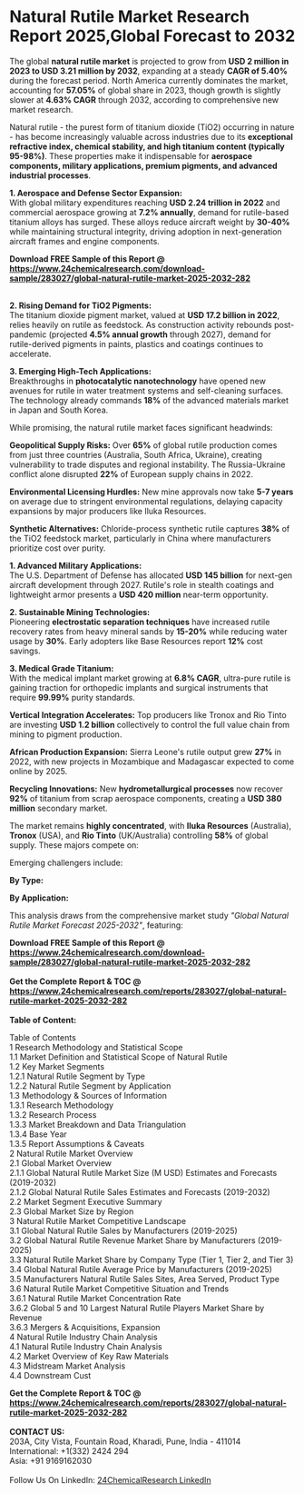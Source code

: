 <h1>Natural Rutile Market Research Report 2025,Global Forecast to 2032</h1><p>The global <strong>natural rutile market</strong> is projected to grow from <strong>USD 2 million in 2023 to USD 3.21 million by 2032</strong>, expanding at a steady <strong>CAGR of 5.40%</strong> during the forecast period. North America currently dominates the market, accounting for <strong>57.05%</strong> of global share in 2023, though growth is slightly slower at <strong>4.63% CAGR</strong> through 2032, according to comprehensive new market research.</p><p>Natural rutile - the purest form of titanium dioxide (TiO2) occurring in nature - has become increasingly valuable across industries due to its <strong>exceptional refractive index, chemical stability, and high titanium content (typically 95-98%)</strong>. These properties make it indispensable for <strong>aerospace components, military applications, premium pigments, and advanced industrial processes</strong>.</p><p><strong>1. Aerospace and Defense Sector Expansion:</strong><br>
With global military expenditures reaching <strong>USD 2.24 trillion in 2022</strong> and commercial aerospace growing at <strong>7.2% annually</strong>, demand for rutile-based titanium alloys has surged. These alloys reduce aircraft weight by <strong>30-40%</strong> while maintaining structural integrity, driving adoption in next-generation aircraft frames and engine components.</p><div><b>Download FREE Sample of this Report @ 
            <a href="https://www.24chemicalresearch.com/download-sample/283027/global-natural-rutile-market-2025-2032-282">
            https://www.24chemicalresearch.com/download-sample/283027/global-natural-rutile-market-2025-2032-282</a></b></div><br><p><strong>2. Rising Demand for TiO2 Pigments:</strong><br>
The titanium dioxide pigment market, valued at <strong>USD 17.2 billion in 2022</strong>, relies heavily on rutile as feedstock. As construction activity rebounds post-pandemic (projected <strong>4.5% annual growth</strong> through 2027), demand for rutile-derived pigments in paints, plastics and coatings continues to accelerate.</p><p><strong>3. Emerging High-Tech Applications:</strong><br>
Breakthroughs in <strong>photocatalytic nanotechnology</strong> have opened new avenues for rutile in water treatment systems and self-cleaning surfaces. The technology already commands <strong>18%</strong> of the advanced materials market in Japan and South Korea.</p><p>While promising, the natural rutile market faces significant headwinds:</p><p><strong>Geopolitical Supply Risks:</strong> Over <strong>65%</strong> of global rutile production comes from just three countries (Australia, South Africa, Ukraine), creating vulnerability to trade disputes and regional instability. The Russia-Ukraine conflict alone disrupted <strong>22%</strong> of European supply chains in 2022.</p><p><strong>Environmental Licensing Hurdles:</strong> New mine approvals now take <strong>5-7 years</strong> on average due to stringent environmental regulations, delaying capacity expansions by major producers like Iluka Resources.</p><p><strong>Synthetic Alternatives:</strong> Chloride-process synthetic rutile captures <strong>38%</strong> of the TiO2 feedstock market, particularly in China where manufacturers prioritize cost over purity.</p><p><strong>1. Advanced Military Applications:</strong><br>
The U.S. Department of Defense has allocated <strong>USD 145 billion</strong> for next-gen aircraft development through 2027. Rutile's role in stealth coatings and lightweight armor presents a <strong>USD 420 million</strong> near-term opportunity.</p><p><strong>2. Sustainable Mining Technologies:</strong><br>
Pioneering <strong>electrostatic separation techniques</strong> have increased rutile recovery rates from heavy mineral sands by <strong>15-20%</strong> while reducing water usage by <strong>30%</strong>. Early adopters like Base Resources report <strong>12%</strong> cost savings.</p><p><strong>3. Medical Grade Titanium:</strong><br>
With the medical implant market growing at <strong>6.8% CAGR</strong>, ultra-pure rutile is gaining traction for orthopedic implants and surgical instruments that require <strong>99.99%</strong> purity standards.</p><p><strong>Vertical Integration Accelerates:</strong> Top producers like Tronox and Rio Tinto are investing <strong>USD 1.2 billion</strong> collectively to control the full value chain from mining to pigment production.</p><p><strong>African Production Expansion:</strong> Sierra Leone's rutile output grew <strong>27%</strong> in 2022, with new projects in Mozambique and Madagascar expected to come online by 2025.</p><p><strong>Recycling Innovations:</strong> New <strong>hydrometallurgical processes</strong> now recover <strong>92%</strong> of titanium from scrap aerospace components, creating a <strong>USD 380 million</strong> secondary market.</p><p>The market remains <strong>highly concentrated</strong>, with <strong>Iluka Resources</strong> (Australia), <strong>Tronox</strong> (USA), and <strong>Rio Tinto</strong> (UK/Australia) controlling <strong>58%</strong> of global supply. These majors compete on:</p><p>Emerging challengers include:</p><p><strong>By Type:</strong></p><p><strong>By Application:</strong></p><p>This analysis draws from the comprehensive market study <em>"Global Natural Rutile Market Forecast 2025-2032"</em>, featuring:</p><div><b>Download FREE Sample of this Report @ 
            <a href="https://www.24chemicalresearch.com/download-sample/283027/global-natural-rutile-market-2025-2032-282">
            https://www.24chemicalresearch.com/download-sample/283027/global-natural-rutile-market-2025-2032-282</a></b></div><br><div><b>Get the Complete Report & TOC @ 
            <a href="https://www.24chemicalresearch.com/reports/283027/global-natural-rutile-market-2025-2032-282">
            https://www.24chemicalresearch.com/reports/283027/global-natural-rutile-market-2025-2032-282</a></b></div><br>
            <b>Table of Content:</b><p>Table of Contents<br />
1 Research Methodology and Statistical Scope<br />
1.1 Market Definition and Statistical Scope of Natural Rutile<br />
1.2 Key Market Segments<br />
1.2.1 Natural Rutile Segment by Type<br />
1.2.2 Natural Rutile Segment by Application<br />
1.3 Methodology & Sources of Information<br />
1.3.1 Research Methodology<br />
1.3.2 Research Process<br />
1.3.3 Market Breakdown and Data Triangulation<br />
1.3.4 Base Year<br />
1.3.5 Report Assumptions & Caveats<br />
2 Natural Rutile Market Overview<br />
2.1 Global Market Overview<br />
2.1.1 Global Natural Rutile Market Size (M USD) Estimates and Forecasts (2019-2032)<br />
2.1.2 Global Natural Rutile Sales Estimates and Forecasts (2019-2032)<br />
2.2 Market Segment Executive Summary<br />
2.3 Global Market Size by Region<br />
3 Natural Rutile Market Competitive Landscape<br />
3.1 Global Natural Rutile Sales by Manufacturers (2019-2025)<br />
3.2 Global Natural Rutile Revenue Market Share by Manufacturers (2019-2025)<br />
3.3 Natural Rutile Market Share by Company Type (Tier 1, Tier 2, and Tier 3)<br />
3.4 Global Natural Rutile Average Price by Manufacturers (2019-2025)<br />
3.5 Manufacturers Natural Rutile Sales Sites, Area Served, Product Type<br />
3.6 Natural Rutile Market Competitive Situation and Trends<br />
3.6.1 Natural Rutile Market Concentration Rate<br />
3.6.2 Global 5 and 10 Largest Natural Rutile Players Market Share by Revenue<br />
3.6.3 Mergers & Acquisitions, Expansion<br />
4 Natural Rutile Industry Chain Analysis<br />
4.1 Natural Rutile Industry Chain Analysis<br />
4.2 Market Overview of Key Raw Materials<br />
4.3 Midstream Market Analysis<br />
4.4 Downstream Cust</p><div><b>Get the Complete Report & TOC @ 
            <a href="https://www.24chemicalresearch.com/reports/283027/global-natural-rutile-market-2025-2032-282">
            https://www.24chemicalresearch.com/reports/283027/global-natural-rutile-market-2025-2032-282</a></b></div><br><b>CONTACT US:</b><br>
            203A, City Vista, Fountain Road, Kharadi, Pune, India - 411014<br>
            International: +1(332) 2424 294<br>
            Asia: +91 9169162030 <br><br>
            Follow Us On LinkedIn: <a href="https://www.linkedin.com/company/24chemicalresearch/">24ChemicalResearch LinkedIn</a>